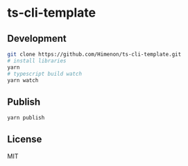 # ts-cli-template

## Development

```bash
git clone https://github.com/Himenon/ts-cli-template.git
# install libraries
yarn
# typescript build watch
yarn watch
```

## Publish

```bash
yarn publish
```

## License

MIT
